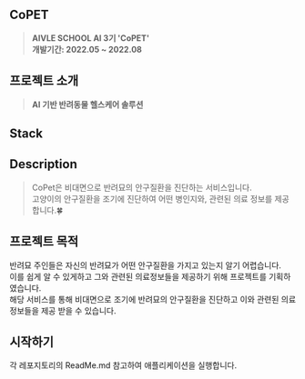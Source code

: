 ## CoPET
> **AIVLE SCHOOL AI 3기 'CoPET'** <br/> **개발기간: 2022.05 ~ 2022.08**

## 프로젝트 소개
>**AI 기반 반려동물 헬스케어 솔루션**

## Stack

## Description
>CoPet은 비대면으로 반려묘의 안구질환을 진단하는 서비스입니다.<br/>
고양이의 안구질환을 조기에 진단하여 어떤 병인지와, 관련된 의료 정보를 제공합니다.🍀<br/>
## 프로젝트 목적
반려묘 주인들은 자신의 반려묘가 어떤 안구질환을 가지고 있는지 알기 어렵습니다. <br/>
이를 쉽게 알 수 있게하고 그와 관련된 의료정보들을 제공하기 위해 프로젝트를 기획하였습니다. <br/>
해당 서비스를 통해 비대면으로 조기에 반려묘의 안구질환을 진단하고 이와 관련된 의료정보들을 제공 받을 수 있습니다.

## 시작하기
각 레포지토리의 ReadMe.md 참고하여 애플리케이션을 실행합니다.
